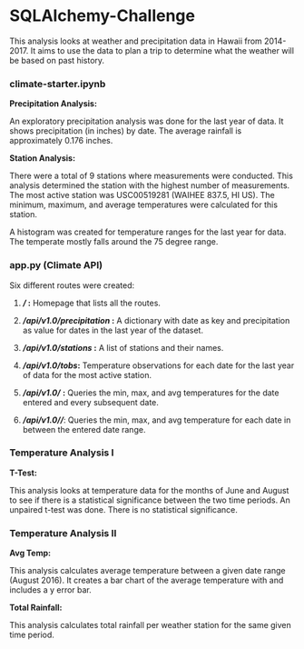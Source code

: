 # SQLAlchemy-Challenge

This analysis looks at weather and precipitation data in Hawaii from 2014-2017.  It aims to use the data to plan a trip to determine what the weather will be based on past history.

### **climate-starter.ipynb**

**Precipitation Analysis:**

An exploratory precipitation analysis was done for the last year of data.  It shows precipitation (in inches) by date.  The average rainfall is approximately 0.176 inches. 

**Station Analysis:**

There were a total of 9 stations where measurements were conducted.  This analysis determined the station with the highest number of measurements.   The most active station was USC00519281 (WAIHEE 837.5, HI US).  The minimum, maximum, and average temperatures were calculated for this station.

A histogram was created for temperature ranges for the last year for data.  The temperate mostly falls around the 75 degree range.



### app.py (Climate API)

Six different routes were created:

1. ***/* :** Homepage that lists all the routes.

2. ***/api/v1.0/precipitation* :** A dictionary with date as key and precipitation as value for dates in the last year of the dataset.

3. ***/api/v1.0/stations* :** A list of stations and their names.

4. ***/api/v1.0/tobs*:** Temperature observations for each date for the last year of data for the most active station.

5. ***/api/v1.0/<start>*** **:** Queries the min, max, and avg temperatures for the date entered and every subsequent date.

6. ***/api/v1.0/<start>/<end>***: Queries the min, max, and avg temperature for each date in between the entered date range.

   

### Temperature Analysis I

**T-Test:**

This analysis looks at temperature data for the months of June and August to see if there is a statistical significance between the two time periods.  An unpaired t-test was done.  There is no statistical significance.

### Temperature Analysis II

**Avg Temp:**

This analysis calculates average temperature between a given date range (August 2016).  It creates a bar chart of the average temperature with and includes a y error bar.

**Total Rainfall:**

This analysis calculates total rainfall per weather station for the same given time period.

